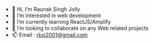 - 👋 Hi, I’m Raunak Singh Jolly
- 👀 I’m interested in web development
- 🌱 I’m currently learning ReactJS/Amplify
- 💞️ I’m looking to collaborate on any Web related projects
- 📫 Email : rksj2001@gmail.com
